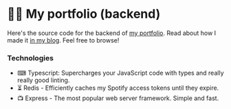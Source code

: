 # 🧑🏻 My portfolio (backend)
Here's the source code for the backend of [my portfolio](https://wyattsell.com). Read about how I made it [in my blog](https://wyattsell.medium.com/the-making-of-my-portfolio-website-5d204b018649). Feel free to browse!

### Technologies
- ⌨ Typescript: Supercharges your JavaScript code with types and really really good linting.
- ⏳ Redis - Efficiently caches my Spotify access tokens until they expire.
- 📺 Express - The most popular web server framework. Simple and fast.
